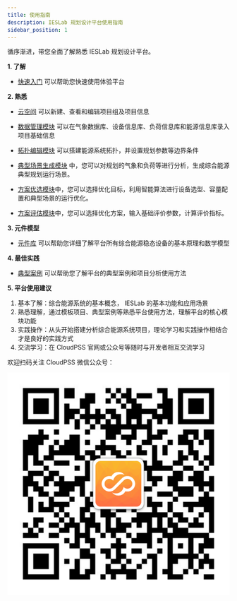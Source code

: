 ```yaml
---
title: 使用指南
description: IESLab 规划设计平台使用指南
sidebar_position: 1
---
```


循序渐进，带您全面了解熟悉 IESLab 规划设计平台。


**1. 了解**

* [快速入门](../20-quick-start/index.md) 可以帮助您快速使用体验平台


**2. 熟悉**

* [云空间](../30-cloud-space/index.md) 可以新建、查看和编辑项目组及项目信息

* [数据管理模块](../40-data-module/index.md) 可以在气象数据库、设备信息库、负荷信息库和能源信息库录入项目基础信息

* [拓扑编辑模块](../50-topology-module/index.md) 可以搭建能源系统拓扑，并设置规划参数等边界条件

* [典型场景生成模块](../60-typical-scenario-module/index.md) 中，您可以对规划的气象和负荷等进行分析，生成综合能源典型规划运行场景。

* [方案优选模块](../70-optimization-module/index.md)中，您可以选择优化目标，利用智能算法进行设备选型、容量配置和典型场景的运行优化。

* [方案评估模块](../80-evaluation-module/index.md)中，您可以选择优化方案，输入基础评价参数，计算评价指标。

**3. 元件模型**

* [元件库](../90-component-library/index.md) 可以帮助您详细了解平台所有综合能源稳态设备的基本原理和数学模型

**4. 最佳实践**

* [典型案例](../100-typical-cases/index.md) 可以帮助您了解平台的典型案例和项目分析使用方法

**5. 平台使用建议**

 1.	基本了解：综合能源系统的基本概念， IESLab 的基本功能和应用场景
 2.	熟悉理解，通过模板项目、典型案例等熟悉平台使用方法，理解平台的核心模块功能
 3.	实践操作：从头开始搭建分析综合能源系统项目，理论学习和实践操作相结合才是良好的实践方式
 4.	交流学习：在 CloudPSS 官网或公众号等随时与开发者相互交流学习

欢迎扫码关注 CloudPSS 微信公众号：

![CloudPSS =x300](./logo.png )